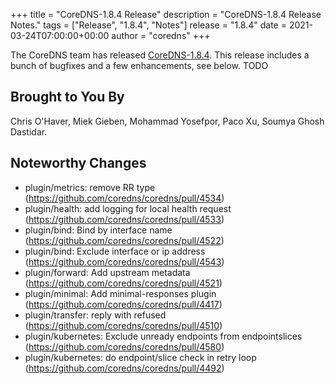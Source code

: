 +++
title = "CoreDNS-1.8.4 Release"
description = "CoreDNS-1.8.4 Release Notes."
tags = ["Release", "1.8.4", "Notes"]
release = "1.8.4"
date = 2021-03-24T07:00:00+00:00
author = "coredns"
+++

The CoreDNS team has released
[CoreDNS-1.8.4](https://github.com/coredns/coredns/releases/tag/v1.8.4). This release includes a
bunch of bugfixes and a few enhancements, see below.
TODO

## Brought to You By

Chris O'Haver,
Miek Gieben,
Mohammad Yosefpor,
Paco Xu,
Soumya Ghosh Dastidar.

## Noteworthy Changes

* plugin/metrics: remove RR type (https://github.com/coredns/coredns/pull/4534)
* plugin/health: add logging for local health request (https://github.com/coredns/coredns/pull/4533)
* plugin/bind: Bind by interface name (https://github.com/coredns/coredns/pull/4522)
* plugin/bind: Exclude interface or ip address  (https://github.com/coredns/coredns/pull/4543)
* plugin/forward: Add upstream metadata (https://github.com/coredns/coredns/pull/4521)
* plugin/minimal: Add minimal-responses plugin (https://github.com/coredns/coredns/pull/4417)
* plugin/transfer: reply with refused (https://github.com/coredns/coredns/pull/4510)
* plugin/kubernetes: Exclude unready endpoints from endpointslices (https://github.com/coredns/coredns/pull/4580)
* plugin/kubernetes: do endpoint/slice check in retry loop (https://github.com/coredns/coredns/pull/4492)
